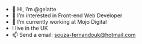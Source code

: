 - 👋 Hi, I’m @gelatte
- 👀 I’m interested in Front-end Web Developer
- 🌱 I’m currently working at Mojo Digital
- I live in the UK
- 📫 Send a email: souza-fernandouk@hotmail.com 

